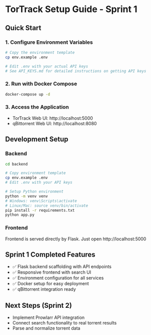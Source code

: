 # TorTrack Setup Guide - Sprint 1

## Quick Start

### 1. Configure Environment Variables
```bash
# Copy the environment template
cp env.example .env

# Edit .env with your actual API keys
# See API_KEYS.md for detailed instructions on getting API keys
```

### 2. Run with Docker Compose
```bash
docker-compose up -d
```

### 3. Access the Application
- TorTrack Web UI: http://localhost:5000
- qBittorrent Web UI: http://localhost:8080

## Development Setup

### Backend
```bash
cd backend

# Copy environment template
cp env.example .env
# Edit .env with your API keys

# Setup Python environment
python -m venv venv
# Windows: venv\Scripts\activate
# Linux/Mac: source venv/bin/activate
pip install -r requirements.txt
python app.py
```

### Frontend
Frontend is served directly by Flask. Just open http://localhost:5000

## Sprint 1 Completed Features
- ✅ Flask backend scaffolding with API endpoints
- ✅ Responsive frontend with search UI
- ✅ Environment configuration for all services
- ✅ Docker setup for easy deployment
- ✅ qBittorrent integration ready

## Next Steps (Sprint 2)
- Implement Prowlarr API integration
- Connect search functionality to real torrent results
- Parse and normalize torrent data 